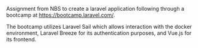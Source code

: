 Assignment from NBS to create a laravel application following through a bootcamp at https://bootcamp.laravel.com/.

The bootcamp utilizes Laravel Sail which allows interaction with the docker environment, Laravel Breeze for its authentication purposes, and Vue.js for its frontend.

 
